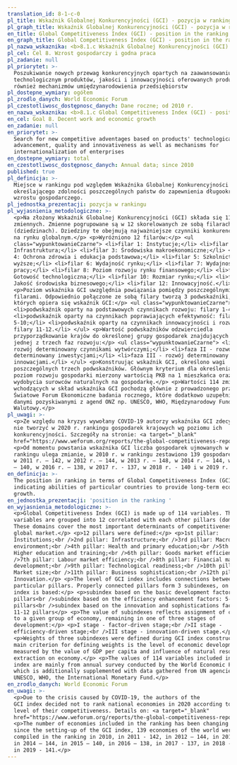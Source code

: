 ```yaml
---
translation_id: 8-1-c-0
pl_title: Wskaźnik Globalnej Konkurencyjności (GCI) - pozycja w rankingu
pl_graph_title: Wskaźnik Globalnej Konkurencyjności (GCI) - pozycja w rankingu
en_title: Global Competitiveness Index (GCI) - position in the ranking
en_graph_title: Global Competitiveness Index (GCI) - position in the ranking
pl_nazwa_wskaznika: <b>8.1.c Wskaźnik Globalnej Konkurencyjności (GCI) - pozycja w rankingu</b>
pl_cel: Cel 8. Wzrost gospodarczy i godna praca
pl_zadanie: null
pl_priorytet: >-
  Poszukiwanie nowych przewag konkurencyjnych opartych na zaawansowaniu
  technologicznym produktów, jakości i innowacyjności oferowanych produktów, jak
  również mechanizmów umiędzynarodowienia przedsiębiorstw
pl_dostepne_wymiary: ogółem
pl_zrodlo_danych: World Economic Forum
pl_czestotliwosc_dostępnosc_danych: Dane roczne; od 2010 r.
en_nazwa_wskaznika: <b>8.1.c Global Competitiveness Index (GCI) - position in the ranking</b>
en_cel: Goal 8. Decent work and economic growth
en_zadanie: null
en_priorytet: >-
  Search for new competitive adventages based on products' technological
  advancement, quality and innovativeness as well as mechanisms for
  internationalization of enterprises
en_dostepne_wymiary: total
en_czestotliwosc_dostępnosc_danych: Annual data; since 2010
published: true
pl_definicja: >-
  Miejsce w rankingu pod względem Wskaźnika Globalnej Konkurencyjności (GCI)
  określającego zdolności poszczególnych państw do zapewnienia długookresowego
  wzrostu gospodarczego.
pl_jednostka_prezentacji: pozycja w rankingu
pl_wyjasnienia_metodologiczne: >-
  <p>Na złożony Wskaźnik Globalnej Konkurencyjności (GCI) składa się 114
  zmiennych. Zmienne pogrupowane są w 12 skorelowanych ze sobą filarach
  (dziedzinach). Dziedziny te obejmują najważniejsze czynniki konkurencyjności
  na rynku globalnym.</p> <p>Wyróżniono 12 filarów:</p> <ul
  class="wypunktowanieCzarne"> <li>filar 1: Instytucje;</li> <li>filar 2:
  Infrastruktura;</li> <li>filar 3: Środowiska makroekonomiczne;</li> <li>filar
  4: Ochrona zdrowia i edukacja podstawowa;</li> <li>filar 5: Szkolnictwo
  wyższe;</li> <li>filar 6: Wydajność rynku;</li> <li>filar 7: Wydajność rynku
  pracy;</li> <li>filar 8: Poziom rozwoju rynku finansowego;</li> <li>filar 9:
  Gotowość technologiczna;</li> <li>filar 10: Rozmiar rynku;</li> <li>filar 11:
  Jakość środowiska biznesowego;</li> <li>filar 12: Innowacyjność.</li> </ul>
  <p>Poziom wskaźnika GCI uwzględnia powiązania pomiędzy poszczególnymi
  filarami. Odpowiednio połączone ze sobą filary tworzą 3 podwskaźniki, na
  których opiera się wskaźnik GCI:</p> <ul class="wypunktowanieCzarne">
  <li>podwskaźnik oparty na podstawowych czynnikach rozwoju: filary 1-4;</li>
  <li>podwskaźnik oparty na czynnikach poprawiających efektywność: filary
  5-10;</li> <li>podwskaźnik oparty na czynnikach innowacyjności i rozwoju:
  filary 11-12.</li> </ul> <p>Wartość podwskaźników odzwierciedla
  przyporządkowanie krajów do określonej grupy gospodarek znajdujących się w
  jednej z trzech faz rozwoju:</p> <ul class="wypunktowanieCzarne"> <li>faza I -
  rozwój determinowany czynnikami wytwórczymi;</li> <li>faza II - rozwój
  determinowany inwestycjami;</li> <li>faza III - rozwój determinowany
  innowacjami.</li> </ul> <p>Konstruując wskaźnik GCI, określono wagi
  poszczególnych trzech podwskaźników. Głównym kryterium dla określenia wag jest
  poziom rozwoju gospodarki mierzony wartością PKB na 1 mieszkańca oraz wpływ
  wydobycia surowców naturalnych na gospodarkę.</p> <p>Wartości 114 zmiennych
  wchodzących w skład wskaźnika GCI pochodzą głównie z prowadzonego przez
  Światowe Forum Ekonomiczne badania rocznego, które dodatkowo uzupełnia się
  danymi pozyskiwanymi z agend ONZ np. UNESCO, WHO, Międzynarodowy Fundusz
  Walutowy.</p>
pl_uwagi: >-
  <p>Ze względu na kryzys wywołany COVID-19 autorzy wskaźnika GCI zdecydowali
  nie tworzyć w 2020 r. rankingu gospodarek krajowych wg poziomu ich
  konkurencyjności. Szczegóły na stronie: <a target="_blank"
  href="https://www.weforum.org/reports/the-global-competitiveness-report-2020">https://www.weforum.org/reports/the-global-competitiveness-report-2020</a></p>
  <p>Od momentu powstania wskaźnika GCI liczba gospodarek ujmowanych w
  rankingu ulega zmianie, w 2010 r. w rankingu zestawiono 139 gospodarek świata,
  w 2011 r. – 142, w 2012 r. – 144, w 2013 r. – 148, w 2014 r. – 144, w 2015 r.
  – 140, w 2016 r. – 138, w 2017 r. - 137, w 2018 r. - 140 i w 2019 r. - 141.</p>
en_definicja: >-
  The position in ranking in terms of Global Competitiveness Index (GCI)
  indicating abilities of particular countries to provide long-term economic
  growth.
en_jednostka_prezentacji: 'position in the ranking '
en_wyjasnienia_metodologiczne: >-
  <p>Global Competitiveness Index (GCI) is made up of 114 variables. These
  variables are grouped into 12 correlated with each other pillars (domains).
  These domains cover the most important determinants of competitiveness in the
  global market.</p> <p>12 pillars were defined:</p> <p>1st pillar:
  Institutions;<br />2nd pillar: Infrastructure;<br />3rd pillar: Macroeconomic
  environment;<br />4th pillar: Health and primary education;<br />5th pillar:
  Higher education and training;<br />6th pillar: Goods market efficiency;<br
  />7th pillar: Labour market efficiency;<br />8th pillar: Financial market
  development;<br />9th pillar: Technological readiness;<br />10th pillar:
  Market size;<br />11th pillar: Business sophistication;<br />12th pillar: R&D
  Innovation.</p> <p>The level of GCI index includes connections between
  particular pillars. Properly connected pillars form 3 subindexes, on which GCI
  index is based:</p> <p>subindex based on the basic development factors: 1-4
  pillars<br />subindex based on the efficiency enhancement factors: 5-10
  pillars<br />subindex based on the innovation and sophistications factors:
  11-12 pillars</p> <p>The value of subindexes reflects assignment of countries
  to a given group of economy, remaining in one of three stages of
  development:</p> <p>I stage - factor-driven stage;<br />II stage -
  efficiency-driven stage;<br />III stage - innovation-driven stage.</p>
  <p>Weights of three subindexes were defined during GCI index construction. The
  main criterion for defining weights is the level of economic development
  measured by the value of GDP per capita and influence of natural resources
  extraction on economy.</p> <p>The values of 114 variables included in the GCI
  index are mainly from annual survey conducted by the World Economic Forum,
  which is additionally supplemented with data gathered from UN agencies, e.g.
  UNESCO, WHO, the International Monetary Fund.</p>
en_zrodlo_danych: World Economic Forum
en_uwagi: >-
  <p>Due to the crisis caused by COVID-19, the authors of the
  GCI index decided not to rank national economies in 2020 according to the
  level of their competitiveness. Details on: <a target="_blank"
  href="https://www.weforum.org/reports/the-global-competitiveness-report-2020">https://www.weforum.org/reports/the-global-competitiveness-report-2020</a></p>
  <p>The number of economies included in the ranking has been changing
  since the setting-up of the GCI index, 139 economies of the world were
  compiled in the ranking in 2010, in 2011 - 142, in 2012 – 144, in 2013 – 148,
  in 2014 – 144, in 2015 – 140, in 2016 – 138, in 2017 - 137, in 2018 - 140 and
  in 2019 - 141.</p>
---
```


